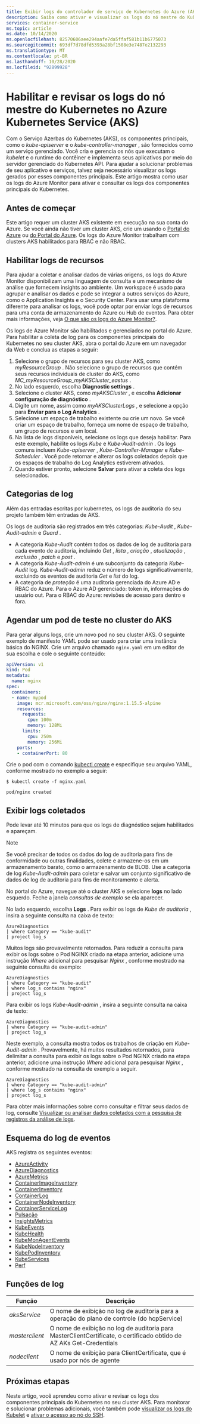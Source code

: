 ```yaml
---
title: Exibir logs do controlador de serviço de Kubernetes do Azure (AKS)
description: Saiba como ativar e visualizar os logs do nó mestre do Kubernetes no Azure Kubernetes Service (AKS)
services: container-service
ms.topic: article
ms.date: 10/14/2020
ms.openlocfilehash: 82570606aee294aafe7da5ffaf581b11b6775073
ms.sourcegitcommit: 693df7d78dfd5393a28bf1508e3e7487e2132293
ms.translationtype: MT
ms.contentlocale: pt-BR
ms.lasthandoff: 10/28/2020
ms.locfileid: "92899928"
---
```

# <a name="enable-and-review-kubernetes-master-node-logs-in-azure-kubernetes-service-aks"></a>Habilitar e revisar os logs do nó mestre do Kubernetes no Azure Kubernetes Service (AKS)

Com o Serviço Azerbas do Kubernetes (AKS), os componentes principais, como o *kube-apiserver* e o *kube-controller-manager* , são fornecidos como um serviço gerenciado. Você cria e gerencia os nós que executam o *kubelet* e o runtime do contêiner e implementa seus aplicativos por meio do servidor gerenciado do Kubernetes API. Para ajudar a solucionar problemas de seu aplicativo e serviços, talvez seja necessário visualizar os logs gerados por esses componentes principais. Este artigo mostra como usar os logs do Azure Monitor para ativar e consultar os logs dos componentes principais do Kubernetes.

## <a name="before-you-begin"></a>Antes de começar

Este artigo requer um cluster AKS existente em execução na sua conta do Azure. Se você ainda não tiver um cluster AKS, crie um usando o [Portal do Azure][cli-quickstart] ou [do Portal do Azure][portal-quickstart]. Os logs do Azure Monitor trabalham com clusters AKS habilitados para RBAC e não RBAC.

## <a name="enable-resource-logs"></a>Habilitar logs de recursos

Para ajudar a coletar e analisar dados de várias origens, os logs do Azure Monitor disponibilizam uma linguagem de consulta e um mecanismo de análise que fornecem insights ao ambiente. Um workspace é usado para agrupar e analisar os dados e pode se integrar a outros serviços do Azure, como o Application Insights e o Security Center. Para usar uma plataforma diferente para analisar os logs, você pode optar por enviar logs de recursos para uma conta de armazenamento do Azure ou Hub de eventos. Para obter mais informações, veja [O que são os logs do Azure Monitor?][log-analytics-overview].

Os logs de Azure Monitor são habilitados e gerenciados no portal do Azure. Para habilitar a coleta de log para os componentes principais do Kubernetes no seu cluster AKS, abra o portal do Azure em um navegador da Web e conclua as etapas a seguir:

1. Selecione o grupo de recursos para seu cluster AKS, como *myResourceGroup* . Não selecione o grupo de recursos que contém seus recursos individuais de cluster do AKS, como *MC_myResourceGroup_myAKSCluster_eastus* .
1. No lado esquerdo, escolha **Diagnostic settings** .
1. Selecione o cluster AKS, como *myAKSCluster* , e escolha **Adicionar configuração de diagnóstico** .
1. Digite um nome, assim como *myAKSClusterLogs* , e selecione a opção para **Enviar para o Log Analytics** .
1. Selecione um espaço de trabalho existente ou crie um novo. Se você criar um espaço de trabalho, forneça um nome de espaço de trabalho, um grupo de recursos e um local.
1. Na lista de logs disponíveis, selecione os logs que deseja habilitar. Para este exemplo, habilite os logs *Kube* e *Kube-Audit-admin* . Os logs comuns incluem *Kube-apiserver* , *Kube-Controller-Manager* e *Kube-Scheduler* . Você pode retornar e alterar os logs coletados depois que os espaços de trabalho do Log Analytics estiverem ativados.
1. Quando estiver pronto, selecione **Salvar** para ativar a coleta dos logs selecionados.

## <a name="log-categories"></a>Categorias de log

Além das entradas escritas por kubernetes, os logs de auditoria do seu projeto também têm entradas de AKS.

Os logs de auditoria são registrados em três categorias: *Kube-Audit* , *Kube-Audit-admin* e *Guard* .

- A categoria *Kube-Audit* contém todos os dados de log de auditoria para cada evento de auditoria, incluindo *Get* , *lista* , *criação* , *atualização* , *exclusão* , *patch* e *post* .
- A categoria *Kube-Audit-admin* é um subconjunto da categoria *Kube-Audit* log. *Kube-Audit-admin* reduz o número de logs significativamente, excluindo os eventos de auditoria *Get* e *list* do log.
- A categoria de *proteção* é uma auditoria gerenciada do Azure AD e RBAC do Azure. Para o Azure AD gerenciado: token in, informações do usuário out. Para o RBAC do Azure: revisões de acesso para dentro e fora.

## <a name="schedule-a-test-pod-on-the-aks-cluster"></a>Agendar um pod de teste no cluster do AKS

Para gerar alguns logs, crie um novo pod no seu cluster AKS. O seguinte exemplo de manifesto YAML pode ser usado para criar uma instância básica do NGINX. Crie um arquivo chamado `nginx.yaml` em um editor de sua escolha e cole o seguinte conteúdo:

```yaml
apiVersion: v1
kind: Pod
metadata:
  name: nginx
spec:
  containers:
  - name: mypod
    image: mcr.microsoft.com/oss/nginx/nginx:1.15.5-alpine
    resources:
      requests:
        cpu: 100m
        memory: 128Mi
      limits:
        cpu: 250m
        memory: 256Mi
    ports:
    - containerPort: 80
```

Crie o pod com o comando [kubectl create][kubectl-create] e especifique seu arquivo YAML, conforme mostrado no exemplo a seguir:

```
$ kubectl create -f nginx.yaml

pod/nginx created
```

## <a name="view-collected-logs"></a>Exibir logs coletados

Pode levar até 10 minutos para que os logs de diagnóstico sejam habilitados e apareçam.

> [!NOTE]
> Se você precisar de todos os dados do log de auditoria para fins de conformidade ou outras finalidades, colete e armazene-os em um armazenamento barato, como o armazenamento de BLOB. Use a categoria de log *Kube-Audit-admin* para coletar e salvar um conjunto significativo de dados de log de auditoria para fins de monitoramento e alerta.

No portal do Azure, navegue até o cluster AKS e selecione **logs** no lado esquerdo. Feche a janela *consultas de exemplo* se ela aparecer.

No lado esquerdo, escolha **Logs** . Para exibir os logs de *Kube de auditoria* , insira a seguinte consulta na caixa de texto:

```
AzureDiagnostics
| where Category == "kube-audit"
| project log_s
```

Muitos logs são provavelmente retornados. Para reduzir a consulta para exibir os logs sobre o Pod NGINX criado na etapa anterior, adicione uma instrução *Where* adicional para pesquisar *Nginx* , conforme mostrado na seguinte consulta de exemplo:

```
AzureDiagnostics
| where Category == "kube-audit"
| where log_s contains "nginx"
| project log_s
```

Para exibir os logs *Kube-Audit-admin* , insira a seguinte consulta na caixa de texto:

```
AzureDiagnostics
| where Category == "kube-audit-admin"
| project log_s
```

Neste exemplo, a consulta mostra todos os trabalhos de criação em *Kube-Audit-admin* . Provavelmente, há muitos resultados retornados, para delimitar a consulta para exibir os logs sobre o Pod NGINX criado na etapa anterior, adicione uma instrução *Where* adicional para pesquisar *Nginx* , conforme mostrado na consulta de exemplo a seguir.

```
AzureDiagnostics
| where Category == "kube-audit-admin"
| where log_s contains "nginx"
| project log_s
```


Para obter mais informações sobre como consultar e filtrar seus dados de log, consulte [Visualizar ou analisar dados coletados com a pesquisa de registros da análise de logs][analyze-log-analytics].

## <a name="log-event-schema"></a>Esquema do log de eventos

AKS registra os seguintes eventos:

* [AzureActivity][log-schema-azureactivity]
* [AzureDiagnostics][log-schema-azurediagnostics]
* [AzureMetrics][log-schema-azuremetrics]
* [ContainerImageInventory][log-schema-containerimageinventory]
* [ContainerInventory][log-schema-containerinventory]
* [ContainerLog][log-schema-containerlog]
* [ContainerNodeInventory][log-schema-containernodeinventory]
* [ContainerServiceLog][log-schema-containerservicelog]
* [Pulsação][log-schema-heartbeat]
* [InsightsMetrics][log-schema-insightsmetrics]
* [KubeEvents][log-schema-kubeevents]
* [KubeHealth][log-schema-kubehealth]
* [KubeMonAgentEvents][log-schema-kubemonagentevents]
* [KubeNodeInventory][log-schema-kubenodeinventory]
* [KubePodInventory][log-schema-kubepodinventory]
* [KubeServices][log-schema-kubeservices]
* [Perf][log-schema-perf]

## <a name="log-roles"></a>Funções de log

| Função                     | Descrição |
|--------------------------|-------------|
| *aksService*             | O nome de exibição no log de auditoria para a operação do plano de controle (do hcpService) |
| *masterclient*           | O nome de exibição no log de auditoria para MasterClientCertificate, o certificado obtido de AZ AKs Get-Credentials |
| *nodeclient*             | O nome de exibição para ClientCertificate, que é usado por nós de agente |

## <a name="next-steps"></a>Próximas etapas

Neste artigo, você aprendeu como ativar e revisar os logs dos componentes principais do Kubernetes no seu cluster AKS. Para monitorar e solucionar problemas adicionais, você também pode [visualizar os logs do Kubelet][kubelet-logs] e [ativar o acesso ao nó do SSH][aks-ssh].

<!-- LINKS - external -->
[kubectl-create]: https://kubernetes.io/docs/reference/generated/kubectl/kubectl-commands#create

<!-- LINKS - internal -->
[cli-quickstart]: kubernetes-walkthrough.md
[portal-quickstart]: kubernetes-walkthrough-portal.md
[log-analytics-overview]: ../azure-monitor/log-query/log-query-overview.md
[analyze-log-analytics]: ../azure-monitor/log-query/get-started-portal.md
[kubelet-logs]: kubelet-logs.md
[aks-ssh]: ssh.md
[az-feature-register]: /cli/azure/feature#az-feature-register
[az-feature-list]: /cli/azure/feature#az-feature-list
[az-provider-register]: /cli/azure/provider#az-provider-register
[log-schema-azureactivity]: /azure/azure-monitor/reference/tables/azureactivity
[log-schema-azurediagnostics]: /azure/azure-monitor/reference/tables/azurediagnostics
[log-schema-azuremetrics]: /azure/azure-monitor/reference/tables/azuremetrics
[log-schema-containerimageinventory]: /azure/azure-monitor/reference/tables/containerimageinventory
[log-schema-containerinventory]: /azure/azure-monitor/reference/tables/containerinventory
[log-schema-containerlog]: /azure/azure-monitor/reference/tables/containerlog
[log-schema-containernodeinventory]: /azure/azure-monitor/reference/tables/containernodeinventory
[log-schema-containerservicelog]: /azure/azure-monitor/reference/tables/containerservicelog
[log-schema-heartbeat]: /azure/azure-monitor/reference/tables/heartbeat
[log-schema-insightsmetrics]: /azure/azure-monitor/reference/tables/insightsmetrics
[log-schema-kubeevents]: /azure/azure-monitor/reference/tables/kubeevents
[log-schema-kubehealth]: /azure/azure-monitor/reference/tables/kubehealth
[log-schema-kubemonagentevents]: /azure/azure-monitor/reference/tables/kubemonagentevents
[log-schema-kubenodeinventory]: /azure/azure-monitor/reference/tables/kubenodeinventory
[log-schema-kubepodinventory]: /azure/azure-monitor/reference/tables/kubepodinventory
[log-schema-kubeservices]: /azure/azure-monitor/reference/tables/kubeservices
[log-schema-perf]: /azure/azure-monitor/reference/tables/perf
